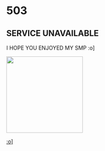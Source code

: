   <body>
    <h1>503</h1>
    <h2>SERVICE UNAVAILABLE</h2>
    <p>I HOPE YOU ENJOYED MY SMP :o]
    </p>
   <img src="fuckasslogo.png" width="200">
   <p class="hide"><a href="https://qsmpfederation.github.io/ARCHIVE"> :o]</a></p>
  </body>
</html>
